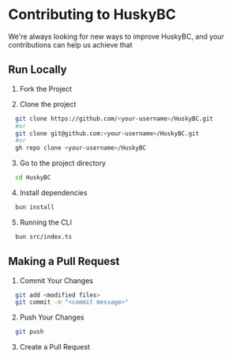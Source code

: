# Contributing to HuskyBC

We're always looking for new ways to improve HuskyBC, and your contributions can help us achieve that

## Run Locally

1. Fork the Project

2. Clone the project

```bash
  git clone https://github.com/<your-username>/HuskyBC.git
  #or
  git clone git@github.com:<your-username>/HuskyBC.git
  #or
  gh repo clone <your-username>/HuskyBC
```

3. Go to the project directory

```bash
  cd HuskyBC
```

4. Install dependencies

```bash
  bun install
```

5. Running the CLI

```bash
  bun src/index.ts
```

## Making a Pull Request

1. Commit Your Changes

```bash
  git add <modified files>
  git commit -m "<commit message>"
```

2. Push Your Changes

```bash
  git push
```

3. Create a Pull Request
